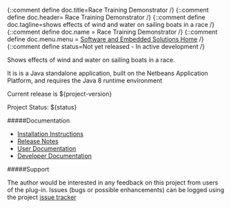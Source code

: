 {::comment define doc.title=Race Training Demonstrator /}
{::comment define doc.header= Race Training Demonstrator /}
{::comment define doc.tagline=shows effects of wind and water on sailing boats in a race /}
{::comment define doc.name = Race Training Demonstrator /}
{::comment define doc.menu.menu = [Software and Embedded Solutions Home](http://www.rlinsdale.org.uk/software/) /}
{::comment define status=Not yet released - In active development /}

Shows effects of wind and water on sailing boats in a race.

It is is a Java standalone application, built on the Netbeans Application Platform, and requires the Java
8 runtime environment
          
Current release is ${project-version}
                                                
Project Status: ${status}
     
#####Documentation

* [Installation Instructions](installation.html)
* [Release Notes](release.html)
* [User Documentation](user.html)
* [Developer Documentation](developer.html)
                
#####Support

The author would be interested in any feedback on this project
from users of the plug-in.  Issues (bugs or possible
enhancements) can be logged using the project
[issue tracker](https://github.com/Richard-Linsdale/racetrainingdemonstrator/issues)

